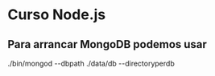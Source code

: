 # Curso Node.js

## Para arrancar MongoDB podemos usar

./bin/mongod --dbpath ./data/db --directoryperdb
